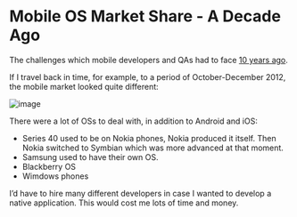 # Mobile OS Market Share - A Decade Ago

The challenges which mobile developers and QAs had to face [10 years ago](https://lana-20.github.io/mobile-os-market-share-2012/).

If I travel back in time, for example, to a period of October-December 2012, the mobile market looked quite different:

![image](https://user-images.githubusercontent.com/70295997/211892222-3e2aa332-e5c1-4460-8543-232df650417a.png)

There were a lot of OSs to deal with, in addition to Android and iOS:
- Series 40 used to be on Nokia phones, Nokia produced it itself. Then Nokia switched to Symbian which was more advanced at that moment.
- Samsung used to have their own OS.
- Blackberry OS
- Wimdows phones

I’d have to hire many different developers in case I wanted to develop a native application. This would cost me lots of time and money.


